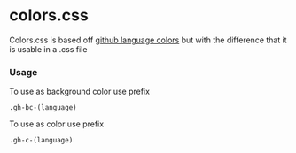 # colors.css
Colors.css is based off [github language colors](https://github.com/doda/github-language-colors) but with the difference that it is usable in a .css file

### Usage
To use as background color use prefix
```
.gh-bc-(language)
```
To use as color use prefix
```
.gh-c-(language)
```
